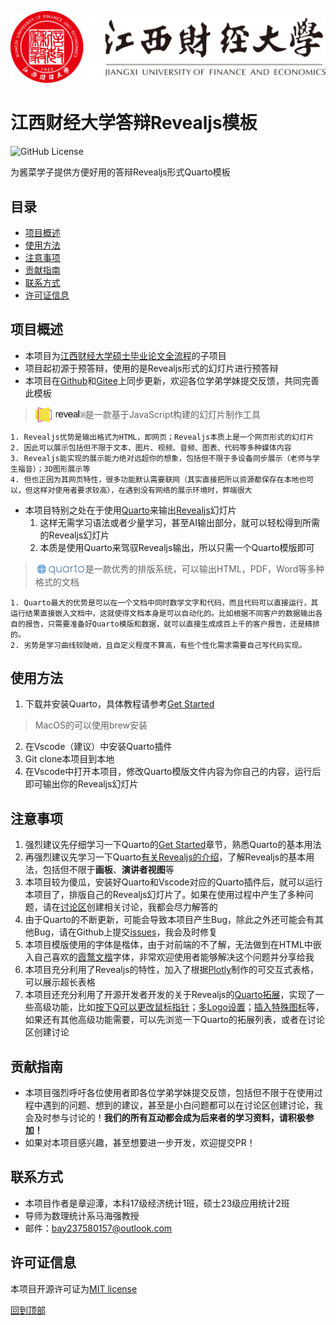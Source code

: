 [![jxufe](imgs/logos/江西财经大学-logo.svg)](https://www.jxufe.edu.cn/)

# 江西财经大学答辩Revealjs模板

![GitHub License](https://img.shields.io/github/license/MaxforCherubim/Jxufe-thesis-defence-Revealjs-template)

为酱菜学子提供方便好用的答辩Revealjs形式Quarto模板

## 目录

- [项目概述​](#项目概述)
- [使用方法​](#使用方法)
- [注意事项​](#注意事项)
- [贡献指南​](#贡献指南)
- [联系方式​](#联系方式)
- [许可证信息​](#许可证信息)

## 项目概述​

- 本项目为[江西财经大学硕士毕业论文全流程](https://github.com/MaxforCherubim/Jxufe-master-thesis-process)的子项目
- 项目起初源于预答辩，使用的是Revealjs形式的幻灯片进行预答辩
- 本项目在[Github](https://github.com/MaxforCherubim/Jxufe-thesis-defence-Revealjs-template)和[Gitee](https://gitee.com/maxforcherubim/Jxufe-thesis-defence-Revealjs-template)上同步更新，欢迎各位学弟学妹提交反馈，共同完善此模板

> <a href="https://revealjs.com/"><img src="imgs/logos/reveal_logo.svg" style="vertical-align: middle; margin-top: -2px" width="80"></a>是一款基于JavaScript构建的幻灯片制作工具

    1. Revealjs优势是输出格式为HTML，即网页；Revealjs本质上是一个网页形式的幻灯片
    2. 因此可以展示包括但不限于文本、图片、视频、音频、图表、代码等多种媒体内容
    3. Revealjs能实现的展示能力绝对远超你的想象，包括但不限于多设备同步展示（老师与学生福音）；3D图形展示等
    4. 但也正因为其网页特性，很多功能默认需要联网（其实直接把所以资源都保存在本地也可以，但这样对使用者要求较高），在遇到没有网络的展示环境时，弊端很大

- 本项目特别之处在于使用[Quarto](https://quarto.org/)来输出[Revealjs](https://revealjs.com/)幻灯片
    1. 这样无需学习语法或者少量学习，甚至AI输出部分，就可以轻松得到所需的Revealjs幻灯片
    2. 本质是使用Quarto来驾驭Revealjs输出，所以只需一个Quarto模版即可

> <a href="https://quarto.org/"><img src="imgs/logos/quarto.png" style="vertical-align: middle; margin-top: -2px" width="80"></a>是一款优秀的排版系统，可以输出HTML，PDF，Word等多种格式的文档

    1. Quarto最大的优势是可以在一个文档中同时数学文字和代码，而且代码可以直接运行，其运行结果直接嵌入文档中，这就使得文档本身是可以自动化的。比如根据不同客户的数据输出各自的报告，只需要准备好Quarto模版和数据，就可以直接生成成百上千的客户报告，还是精排的。
    2. 劣势是学习曲线较陡峭，且自定义程度不算高，有些个性化需求需要自己写代码实现。

## 使用方法​

1. 下载并安装Quarto，具体教程请参考[Get Started](https://quarto.org/docs/get-started/)

> MacOS的可以使用brew安装

2. 在Vscode（建议）中安装Quarto插件
3. Git clone本项目到本地
4. 在Vscode中打开本项目，修改Quarto模版文件内容为你自己的内容，运行后即可输出你的Revealjs幻灯片

## 注意事项​

1. 强烈建议先仔细学习一下Quarto的[Get Started](https://quarto.org/docs/get-started/)章节，熟悉Quarto的基本用法
2. 再强烈建议先学习一下Quarto[有关Revealjs的介绍](https://quarto.org/docs/presentations/revealjs/presenting.html)，了解Revealjs的基本用法，包括但不限于**画板**、**演讲者视图**等
3. 本项目较为傻瓜，安装好Quarto和Vscode对应的Quarto插件后，就可以运行本项目了，排版自己的Revealjs幻灯片了。如果在使用过程中产生了多种问题，请在[讨论区](https://github.com/MaxforCherubim/Jxufe-thesis-defence-Revealjs-template/discussions)创建相关讨论，我都会尽力解答的
4. 由于Quarto的不断更新，可能会导致本项目产生Bug，除此之外还可能会有其他Bug，请在Github上提交[issues](https://github.com/MaxforCherubim/Jxufe-thesis-defence-Revealjs-template/issues)，我会及时修复
5. 本项目模版使用的字体是楷体，由于对前端的不了解，无法做到在HTML中嵌入自己喜欢的[霞鹜文楷](https://github.com/lxgw/LxgwWenKai)字体，非常欢迎使用者能够解决这个问题并分享给我
6. 本项目充分利用了Revealjs的特性，加入了根据[Plotly](https://plotly.com/)制作的可交互式表格，可以展示超长表格
7. 本项目还充分利用了开源开发者开发的关于Revealjs的[Quarto拓展](https://quarto.org/docs/extensions/listing-revealjs.html)，实现了一些高级功能，比如[按下Q可以更改鼠标指针](https://github.com/quarto-ext/pointer)；[多Logo设置](https://github.com/shafayetShafee/reveal-header)；[插入特殊图标](https://github.com/quarto-ext/fontawesome)等，如果还有其他高级功能需要，可以先浏览一下Quarto的拓展列表，或者在讨论区创建讨论

## 贡献指南​

- 本项目强烈呼吁各位使用者即各位学弟学妹提交反馈，包括但不限于在使用过程中遇到的问题、想到的建议，甚至是小白问题都可以在讨论区创建讨论，我会及时参与讨论的！**我们的所有互动都会成为后来者的学习资料，请积极参加！**
- 如果对本项目感兴趣，甚至想要进一步开发，欢迎提交PR！

## 联系方式​

- 本项目作者是章迎潭，本科17级经济统计1班，硕士23级应用统计2班
- 导师为数理统计系马海强教授
- 邮件：<EMAIL><bay237580157@outlook.com>

## 许可证信息​

本项目开源许可证为[MIT license](https://opensource.org/license/mit/)

[回到顶部](#目录)
